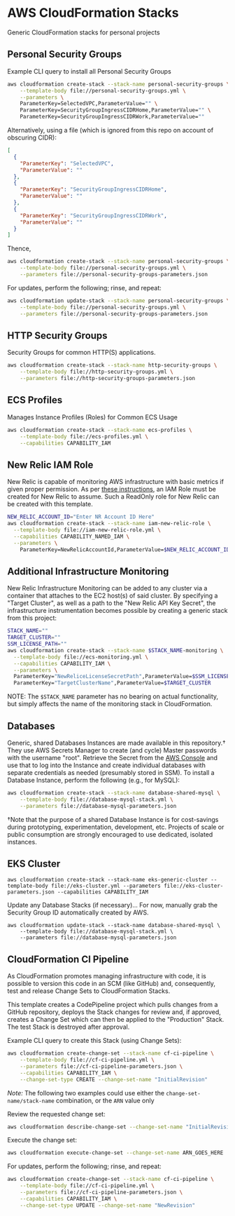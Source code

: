 # AWS CloudFormation Stacks
Generic CloudFormation stacks for personal projects

## Personal Security Groups

Example CLI query to install all Personal Security Groups

```bash
aws cloudformation create-stack --stack-name personal-security-groups \
    --template-body file://personal-security-groups.yml \
    --parameters \
    ParameterKey=SelectedVPC,ParameterValue="" \
    ParameterKey=SecurityGroupIngressCIDRHome,ParameterValue="" \
    ParameterKey=SecurityGroupIngressCIDRWork,ParameterValue=""
```

Alternatively, using a file (which is ignored from this repo on account of obscuring CIDR):

```json
[
  {
    "ParameterKey": "SelectedVPC",
    "ParameterValue": ""
  },
  {
    "ParameterKey": "SecurityGroupIngressCIDRHome",
    "ParameterValue": ""
  },
  {
    "ParameterKey": "SecurityGroupIngressCIDRWork",
    "ParameterValue": ""
  }
]
```

Thence,

```bash
aws cloudformation create-stack --stack-name personal-security-groups \
    --template-body file://personal-security-groups.yml \
    --parameters file://personal-security-groups-parameters.json
```

For updates, perform the following; rinse, and repeat:

```bash
aws cloudformation update-stack --stack-name personal-security-groups \
    --template-body file://personal-security-groups.yml \
    --parameters file://personal-security-groups-parameters.json
```

## HTTP Security Groups

Security Groups for common HTTP(S) applications.

```bash
aws cloudformation create-stack --stack-name http-security-groups \
    --template-body file://http-security-groups.yml \
    --parameters file://http-security-groups-parameters.json
```

## ECS Profiles

Manages Instance Profiles (Roles) for Common ECS Usage

```bash
aws cloudformation create-stack --stack-name ecs-profiles \
    --template-body file://ecs-profiles.yml \
    --capabilities CAPABILITY_IAM
```

## New Relic IAM Role

New Relic is capable of monitoring AWS infrastructure with basic metrics if given proper permission.
As per [these instructions](https://docs.newrelic.com/docs/integrations/amazon-integrations/get-started/connect-aws-infrastructure), an IAM Role must be created for New Relic to assume.  Such a ReadOnly role for New Relic can
be created with this template.

```bash
NEW_RELIC_ACCOUNT_ID="Enter NR Account ID Here"
aws cloudformation create-stack --stack-name iam-new-relic-role \
  --template-body file://iam-new-relic-role.yml \
  --capabilities CAPABILITY_NAMED_IAM \
  --parameters \
    ParameterKey=NewRelicAccountId,ParameterValue=$NEW_RELIC_ACCOUNT_ID

```
## Additional Infrastructure Monitoring
New Relic Infrastructure Monitoring can be added to any cluster via a container that attaches to the EC2 host(s) of said cluster.
By specifying a "Target Cluster", as well as a path to the "New Relic API Key Secret", the infrastructure instrumentation
becomes possible by creating a generic stack from this project:

```bash
STACK_NAME=""
TARGET_CLUSTER=""
SSM_LICENSE_PATH=""
aws cloudformation create-stack --stack-name $STACK_NAME-monitoring \
  --template-body file://ecs-monitoring.yml \
  --capabilities CAPABILITY_IAM \
  --parameters \
  ParameterKey="NewReliceLicenseSecretPath",ParameterValue=$SSM_LICENSE_PATH \
  ParameterKey="TargetClusterName",ParameterValue=$TARGET_CLUSTER
```

NOTE: The `$STACK_NAME` parameter has no bearing on actual functionality, but simply affects the name of the monitoring stack in CloudFormation.

## Databases

Generic, shared Databases Instances are made available in this repository.&dagger;  They use AWS Secrets Manager
to create (and cycle) Master passwords with the username "root".  Retrieve the Secret from the
[AWS Console](https://console.aws.amazon.com/secretsmanager/home?region=us-east-1#/listSecrets)
and use that to log into the Instance and create individual databases with separate credentials
as needed (presumably stored in SSM).  To install a Database Instance, perform the following (e.g., for MySQL):

```bash
aws cloudformation create-stack --stack-name database-shared-mysql \
    --template-body file://database-mysql-stack.yml \
    --parameters file://database-mysql-parameters.json
```

&dagger;Note that the purpose of a shared Database Instance is for cost-savings during prototyping,
experimentation, development, etc. Projects of scale or public consumption are strongly encouraged
to use dedicated, isolated instances.

## EKS Cluster
```
aws cloudformation create-stack --stack-name eks-generic-cluster --template-body file://eks-cluster.yml --parameters file://eks-cluster-parameters.json --capabilities CAPABILITY_IAM
```

Update any Database Stacks (if necessary)...
For now, manually grab the Security Group ID automatically created by AWS.
```
aws cloudformation update-stack --stack-name database-shared-mysql \
    --template-body file://database-mysql-stack.yml \
    --parameters file://database-mysql-parameters.json
```

## CloudFormation CI Pipeline

As CloudFormation promotes managing infrastructure with code, it is possible
to version this code in an SCM (like GitHub) and, consequently, test and release
Change Sets to CloudFormation Stacks.

This template creates a CodePipeline project which pulls changes from a GitHub
repository, deploys the Stack changes for review and, if approved, creates a
Change Set which can then be applied to the "Production" Stack. The test
Stack is destroyed after approval.

Example CLI query to create this Stack (using Change Sets):

```bash
aws cloudformation create-change-set --stack-name cf-ci-pipeline \
    --template-body file://cf-ci-pipeline.yml \
    --parameters file://cf-ci-pipeline-parameters.json \
    --capabilities CAPABILITY_IAM \
    --change-set-type CREATE --change-set-name "InitialRevision"
```

*Note:* The following two examples could use either the
`change-set-name/stack-name` combination, or the `ARN`  value only

Review the requested change set:

```bash
aws cloudformation describe-change-set --change-set-name "InitialRevision" --stack-name cf-ci-pipeline
```

Execute the change set:

```bash
aws cloudformation execute-change-set --change-set-name ARN_GOES_HERE
```


For updates, perform the following; rinse, and repeat:

```bash
aws cloudformation create-change-set --stack-name cf-ci-pipeline \
    --template-body file://cf-ci-pipeline.yml \
    --parameters file://cf-ci-pipeline-parameters.json \
    --capabilities CAPABILITY_IAM \
    --change-set-type UPDATE --change-set-name "NewRevision"
```
